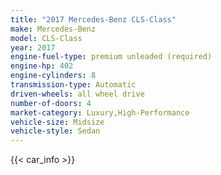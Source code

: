 ```yaml
---
title: "2017 Mercedes-Benz CLS-Class"
make: Mercedes-Benz
model: CLS-Class
year: 2017
engine-fuel-type: premium unleaded (required)
engine-hp: 402
engine-cylinders: 8
transmission-type: Automatic
driven-wheels: all wheel drive
number-of-doors: 4
market-category: Luxury,High-Performance
vehicle-size: Midsize
vehicle-style: Sedan
---
```


{{< car_info >}}

